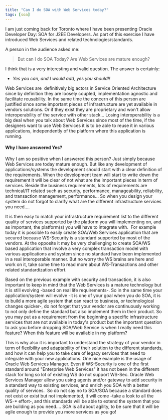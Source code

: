 ```yaml
---
title: "Can I do SOA with Web Services today?"
tags: [soa]
---
```

I am just coming back for Toronto where I have been presenting Oracle
Developer Day: SOA for J2EE Developers. As part of this exercise I have
introduced Web Services and related technologies/standards.

A person in the audience asked me:

> But can I do SOA Today?
> Are Web Services are mature enough?

I think that is a very interesting and valid question. The answer is
certainly:&nbsp;

* *Yes you can, and I would add, yes you should!!*

Web Services are &nbsp;definitively big actors in Service Oriented
Architecture since by definition they are loosely coupled,
implementation agnostic and facilitate reusability. In the same time
the concern of this person are justified since some important pieces of
infrastructure are yet available in vendors solutions. Or if they exist
they are proprietary and won't allow interoperability of the service
with other stack... Losing interoperability is a big deal when you talk
about Web Services since most of the time, if the designers want to use
Web Services it is to be able to reuse it in various applications,
independently of the platform where this application is running.

#### Why I have answered Yes?

<!-- truncate -->

Why I am so positive when I answered this person? Just simply because
Web Services are today mature enough. But like any development of
applications/systems the development should start with a clear
definition of the requirements. When the development team will start to
write down the requirement it will be clear of not what are the
important pieces in term of services. Beside the business requirements,
lots of requirements are technical/IT related such as security,
performance, manageability, reliability, and transaction management,
performance... So when you design your system do not forgot to clarify
what are the different infrastructure services you need....

It is then easy to match your infrastructure requirement list to the
different quality of services supported by the platform you will
implementing on, and as important, the platform(s) you will have to
integrate with.&nbsp; For example today it is possible to easily
create SOA/Web Services application that are secured because
WS-Security is a standard supported by most of the vendors. At the
opposite it may be very challenging to create SOA/WS based application
that involve a very complex transaction model with various applications
and system since no standard have been implemented in a real
interoperable manner. But no worry the WS brains are here and work on
it, take some time to read more about WS-Transactions and other related
standardization effort.

Based on the previous example with security and transaction, it is also
important to keep in mind that the Web Services is a mature technology
but it is still evolving -based on real life requirements-. So in the
same time your application/system will evolve -it is one of your goal
when you do SOA, it is to build a more agile system that can react to
business, or technological changes quicker-, do not forget that your
vendor are continuously working to not only define the standard but
also implement them in their product. So you may put as a requirement
from the beginning a specific infrastructure services that are not
available in today's product but the important question to ask you
before dropping SOA/Web Service is when I really need this feature?
When this feature will be available in my platform?

This is why also it is important to understand the strategy of your
vendor in term of flexibility and adaptability of their solution to the
different standards, and how it can help you to take care of legacy
services that need to integrate with your new applications. One nice
example is the usage of Oracle Web Services Manager. Even if
WS-Security is one of the first standard around "Enterprise Web
Services" it has not been in the different stack for long so lot of
existing WS do not support WS-Sec. Oracle Web Services Manager allow
you using agents and/or gateway to add security in a standard way to
existing services, and enrich you SOA with a better quality of
services.&nbsp; So do not say no to SOA/SOA because a standard does
not exist or exist but not implemented, it will come -take a look to
all the WS-* effort-, and this standards will be able to extend the
system that you are building as you need.... SOA is all about agility,
to be sure that it will be agile enough to provide you more services as
you go!
